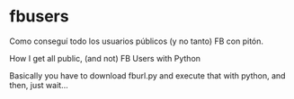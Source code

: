 # fbusers

Como conseguí todo los usuarios públicos (y no tanto) FB con pitón.

How I get all public, (and not) FB Users with Python

Basically you have to download fburl.py and execute that with python, and then, just wait...

